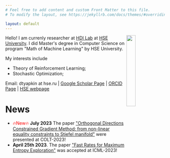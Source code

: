 ```yaml
---
# Feel free to add content and custom Front Matter to this file.
# To modify the layout, see https://jekyllrb.com/docs/themes/#overriding-theme-defaults

layout: default
---
```

<img style="float: right;" width="24%" src="https://imgur.com/ldeCCKv.png">

Hello! I am currenly researcher at [HDI Lab](https://cs.hse.ru/en/hdilab/) at [HSE University](https://www.hse.ru/en/). I did Master's degree in Computer Science on program "Math of Machine Learning" by HSE University.

My interests include
* Theory of Reinforcement Learning;
* Stochastic Optimization;

Email: dtyapkin at hse.ru | [Google Scholar Page](https://scholar.google.ru/citations?user=AB23PXQAAAAJ&hl=ru) |  [ORCID Page](https://orcid.org/0000-0002-8832-7926) | [HSE webpage](https://www.hse.ru/en/staff/dtiapkin)

# News

- <span style="color:red"> &#128293;New&#128293; </span>  **July 2023** The paper ["Orthogonal Directions Constrained Gradient Method: from non-linear equality constraints to Stiefel manifold"](https://proceedings.mlr.press/v195/schechtman23a.html) were presented at COLT-2023!
-  **April 25th 2023**. The paper ["Fast Rates for Maximum Entropy Exploration"](https://arxiv.org/abs/2303.08059) was accepted at ICML-2023!